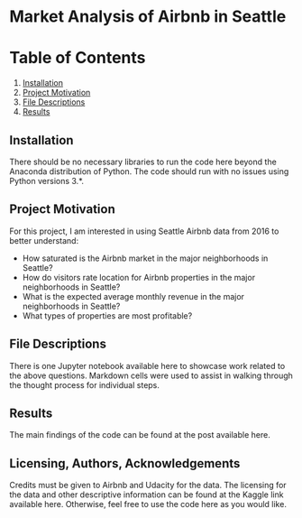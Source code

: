 # Market Analysis of Airbnb in Seattle

# Table of Contents
1. [Installation](#installation)
1. [Project Motivation](#motivation)
1. [File Descriptions](#files)
1. [Results](#results)

## Installation
There should be no necessary libraries to run the code here beyond the Anaconda distribution of Python. The code should run with no issues using Python versions 3.*.
## Project Motivation
For this project, I am interested in using Seattle Airbnb data from 2016 to better understand:
*	How saturated is the Airbnb market in the major neighborhoods in Seattle?
* How do visitors rate location for Airbnb properties in the major neighborhoods in Seattle?
* What is the expected average monthly revenue in the major neighborhoods in Seattle?
* What types of properties are most profitable?
## File Descriptions
There is one Jupyter notebook available here to showcase work related to the above questions. Markdown cells were used to assist in walking through the thought process for individual steps.
## Results
The main findings of the code can be found at the post available here.
## Licensing, Authors, Acknowledgements
Credits must be given to Airbnb and Udacity for the data. The licensing for the data and other descriptive information can be found at the Kaggle link available here.  Otherwise, feel free to use the code here as you would like. 
